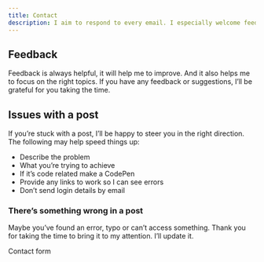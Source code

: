 ```yaml
---
title: Contact
description: I aim to respond to every email. I especially welcome feedback, ideas and things you’d like critique on. Just not link building.
---
```


## Feedback
Feedback is always helpful, it will help me to improve. And it also helps me to focus on the right topics. If you have any feedback or suggestions, I’ll be grateful for you taking the time.

## Issues with a post
If you’re stuck with a post, I’ll be happy to steer you in the right direction. The following may help speed things up:

- Describe the problem
- What you’re trying to achieve
- If it’s code related make a CodePen
- Provide any links to work so I can see errors
- Don’t send login details by email

### There’s something wrong in a post
Maybe you’ve found an error, typo or can’t access something. Thank you for taking the time to bring it to my attention. I’ll update it.

<Notepad>
  <Notepad.Header>Contact form</Notepad.Header>
  <Notepad.Body>
    <ContactForm />
  </Notepad.Body>
</Notepad>
